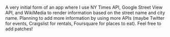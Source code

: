 A very initial form of an app where I use NY Times API, Google Street View API, and WikiMedia to render information based on the street name and city name. Planning to add more information by using more APIs (maybe Twitter for events, Craigslist for rentals, Foursquare for places to eat). Feel free to add patches!


